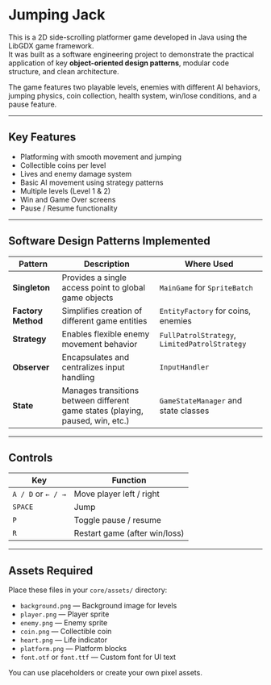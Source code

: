 #  Jumping Jack

This is a 2D side-scrolling platformer game developed in Java using the LibGDX game framework.  
It was built as a software engineering project to demonstrate the practical application of key **object-oriented design patterns**, modular code structure, and clean architecture.

The game features two playable levels, enemies with different AI behaviors, jumping physics, coin collection, health system, win/lose conditions, and a pause feature.


---

##  Key Features

-  Platforming with smooth movement and jumping
-  Collectible coins per level
-  Lives and enemy damage system
-  Basic AI movement using strategy patterns
-  Multiple levels (Level 1 & 2)
-  Win and Game Over screens
-  Pause / Resume functionality

---

##  Software Design Patterns Implemented

| Pattern           | Description                                                                 | Where Used                         |
|------------------|-----------------------------------------------------------------------------|------------------------------------|
| **Singleton**     | Provides a single access point to global game objects                       | `MainGame` for `SpriteBatch`       |
| **Factory Method**| Simplifies creation of different game entities                              | `EntityFactory` for coins, enemies |
| **Strategy**      | Enables flexible enemy movement behavior                                    | `FullPatrolStrategy`, `LimitedPatrolStrategy` |
| **Observer**      | Encapsulates and centralizes input handling                                 | `InputHandler`                     |
| **State**         | Manages transitions between different game states (playing, paused, win, etc.) | `GameStateManager` and state classes |

---

##  Controls

| Key             | Function                     |
|------------------|------------------------------|
| `A / D` or `← / →` | Move player left / right      |
| `SPACE`         | Jump                          |
| `P`             | Toggle pause / resume         |
| `R`             | Restart game (after win/loss) |



---

##  Assets Required

Place these files in your `core/assets/` directory:

- `background.png` — Background image for levels  
- `player.png` — Player sprite  
- `enemy.png` — Enemy sprite  
- `coin.png` — Collectible coin  
- `heart.png` — Life indicator  
- `platform.png` — Platform blocks  
- `font.otf` or `font.ttf` — Custom font for UI text

You can use placeholders or create your own pixel assets.
